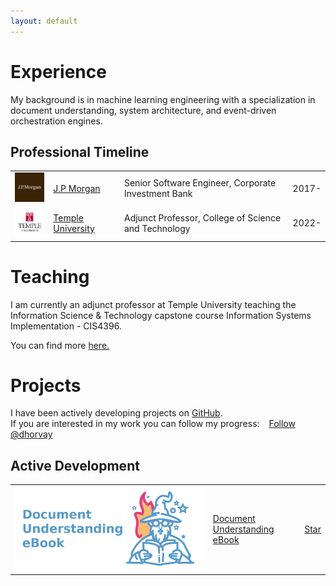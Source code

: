 ```yaml
---
layout: default
---
```

# Experience

My background is in machine learning engineering with a specialization in document understanding, system architecture, and event-driven orchestration engines.

## Professional Timeline

<table>
  <tr>
    <td><img width="75" src="./assets/img/jpmorgan.png" alt="J.P. Morgan"></td>
    <td><a href="https://www.jpmorgan.com/global">J.P Morgan</a></td>
    <td>Senior Software Engineer, Corporate Investment Bank</td>
    <td>2017-</td>
  </tr>
  <tr>
    <td><img width="75" src="./assets/img/temple.png" alt="Temple University"></td>
    <td><a href="https://www.temple.edu">Temple University</a></td>
    <td>Adjunct Professor, College of Science and Technology</td>
    <td>2022-</td>
  </tr>
</table>

# Teaching

I am currently an adjunct professor at Temple University teaching the Information Science & Technology capstone course Information Systems Implementation - CIS4396.

You can find more [here.](https://sites.temple.edu/horvay/)

# Projects

I have been actively developing projects on [GitHub](https://github.com/dhorvay).
<br>
If you are interested in my work you can follow my progress: &ensp; 
<a class="github-button" href="https://github.com/dhorvay" data-show-count="true" aria-label="Follow @dhorvay on GitHub">Follow @dhorvay</a>
## Active Development
<table>
  <tr>
    <td><img src="./assets/img/document-understanding-ebook-logo.png" alt="Document Understanding eBook"></td>
    <td><a href="https://horvay.dev/document-understanding-ebook">Document Understanding eBook</a></td>
    <td>
<a class="github-button" href="https://github.com/dhorvay/document-understanding-ebook" data-icon="octicon-star" aria-label="Star dhorvay/document-understanding-ebook on GitHub">Star</a></td>
  </tr>
</table>